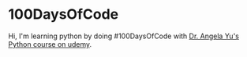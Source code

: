 # 100DaysOfCode

Hi,
I'm learning python by doing #100DaysOfCode with [Dr. Angela Yu's Python course on udemy](https://www.udemy.com/course/100-days-of-code).

